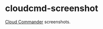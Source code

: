 cloudcmd-screenshot
===================

[Cloud Commander](http://cloudcmd.io "Cloud Commander") screenshots.
